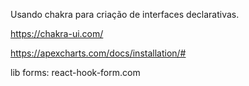 Usando chakra para criação de interfaces declarativas.

https://chakra-ui.com/

https://apexcharts.com/docs/installation/#

lib forms: react-hook-form.com